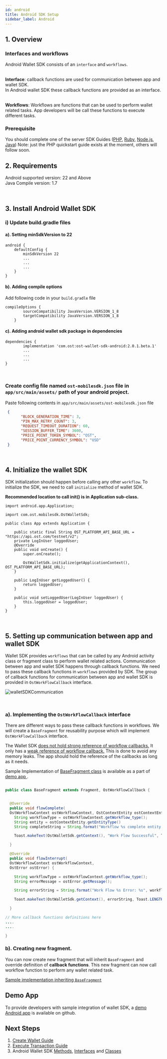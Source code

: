 ```yaml
---
id: android
title: Android SDK Setup
sidebar_label: Android
---
```


## 1. Overview


### Interfaces and workflows
Android Wallet SDK consists of an `interface` and `workflows`. <br><br>

**Interface**: callback functions are used for communication between app and wallet SDK. 
<br> In Android wallet SDK these callback functions are provided as an interface.
<br><br>

**Workflows**: Workflows are functions that can be used to perform wallet related tasks. App developers will be call these functions to execute different tasks.

### Prerequisite
You should complete one of the server SDK Guides ([PHP](/platform/docs/sdk/server_sdk_setup/php/), [Ruby](/platform/docs/sdk/server_sdk_setup/ruby/), [Node.js](/platform/docs/sdk/server_sdk_setup/nodejs/), [Java](/platform/docs/sdk/server_sdk_setup/java/)) Note: just the PHP quickstart guide exists at the moment, others will follow soon.
<br>

## 2. Requirements

Android supported version: 22 and Above
<br>
Java Compile version: 1.7 


<br>

## 3. Install Android Wallet SDK

### i) Update build.gradle files

#### a). Setting minSdkVersion to 22
```
android {
    defaultConfig {
        minSdkVersion 22
        ...
        ...
        ...
    }
}
```

#### b). Adding compile options
Add following code in your `build.gradle` file

```
compileOptions {
        sourceCompatibility JavaVersion.VERSION_1_8
        targetCompatibility JavaVersion.VERSION_1_8
    }
```

#### c). Adding android wallet sdk package in dependencies

```
dependencies {
        implementation 'com.ost:ost-wallet-sdk-android:2.0.1.beta.1'
        ...
        ...
        ...
}
```

<br>

### Create config file named `ost-mobilesdk.json` file in `app/src/main/assets/` path of your android project.

Paste following contents in `app/src/main/assets/ost-mobilesdk.json` file

```json
 {
       "BLOCK_GENERATION_TIME": 3,
       "PIN_MAX_RETRY_COUNT": 3,
       "REQUEST_TIMEOUT_DURATION": 60,
       "SESSION_BUFFER_TIME": 3600,
       "PRICE_POINT_TOKEN_SYMBOL": "OST",
       "PRICE_POINT_CURRENCY_SYMBOL": "USD"
 }
```





<br>


## 4. Initialize the wallet SDK
SDK initialization should happen before calling any other `workflow`. To initialize the SDK, we need to call `initialize` method of wallet SDK. 

**Recommended location to call init() is in Application sub-class.**

```
import android.app.Application;

import com.ost.mobilesdk.OstWalletSdk;

public class App extends Application {

    public static final String OST_PLATFORM_API_BASE_URL = "https://api.ost.com/testnet/v2";
    private LogInUser loggedUser;
    @Override
    public void onCreate() {
        super.onCreate();

        OstWalletSdk.initialize(getApplicationContext(), OST_PLATFORM_API_BASE_URL);
    }

    public LogInUser getLoggedUser() {
        return loggedUser;
    }

    public void setLoggedUser(LogInUser loggedUser) {
        this.loggedUser = loggedUser;
    }
}
```

<br>


## 5. Setting up communication between app and wallet SDK

Wallet SDK provides `workflows` that can be called by any Android activity class or fragment class to perform wallet related actions. 
Communication between app and wallet SDK happens through callback functions. We need to pass these callback functions in `workflows` provided by SDK. The group of callback functions for communication between app and wallet SDK is provided in `OstWorkFlowCallback` interface.

![walletSDKCommunication](/platform/docs/sdk/assets/wallet-sdk-communication.png)

<br>

### a). Implementing the `OstWorkFlowCallback` interface
There are different ways to pass these callback functions in workflows. We will create a `BaseFragment` for reusability purpose which will implement `OstWorkFlowCallback` interface.

The Wallet SDK <u>does not hold strong reference of workflow callbacks.</u> It only has a <u>weak reference of workflow callback.</u> This is done to avoid any memory leaks. The app should hold the reference of the callbacks as long as it needs.

Sample Implementation of [ BaseFragment class](https://github.com/ostdotcom/ost-wallet-sdk-android/blob/release-2.0/app/src/main/java/ost/com/sampleostsdkapplication/fragments/BaseFragment.java) is available as a part of [demo app ](https://github.com/ostdotcom/ost-wallet-sdk-android/tree/release-2.0/app).

```java

public class BaseFragment extends Fragment, OstWorkFlowCallback {


  @Override
  public void flowComplete(
  OstWorkflowContext ostWorkflowContext, OstContextEntity ostContextEntity) {
    String workflowType = ostWorkflowContext.getWorkflow_type();
    String entity = ostContextEntity.getEntityType()
    String completeString = String.format("Workflow %s complete entity %s ", workflowType, entity);

    Toast.makeText(OstWalletSdk.getContext(), "Work Flow Successful", Toast.LENGTH_SHORT).show();

  }

  @Override
  public void flowInterrupt(
  OstWorkflowContext ostWorkflowContext, 
  OstError ostError) {

    String workflowType = ostWorkflowContext.getWorkflow_type();
    String errorMessage = ostError.getMessage();

    String errorString = String.format("Work Flow %s Error: %s", workflowType, errorMessage);

    Toast.makeText(OstWalletSdk.getContext(), errorString, Toast.LENGTH_SHORT).show();

  }

// More callback functions definitions here
....
....

}
```



### b). Creating new fragment.
You can now create new fragment that will inherit `BaseFragment` and override definition of **callback functions**. This new fragment can now call workflow function to perform any wallet related task.

[Sample implementation inheriting `BaseFragment`](https://github.com/ostdotcom/ost-wallet-sdk-android/blob/release-2.0/app/src/main/java/ost/com/sampleostsdkapplication/fragments/LoginFragment.java)


## Demo App
To provide developers with sample integration of wallet SDK, a [demo Android app](https://github.com/ostdotcom/ost-wallet-sdk-android/tree/release-2.0/app) is available on github.

## Next Steps

1. [Create Wallet Guide](/platform/docs/guides/create_wallet/)
2. [Execute Transaction Guide](/platform/docs/guides/execute_transaction/)
3. Android Wallet SDK [Methods](/platform/docs/sdk/references/wallet_sdk/android/latest/methods/),  [Interfaces](/platform/docs/sdk/references/wallet_sdk/android/latest/interfaces/) and [Classes](/platform/docs/sdk/references/wallet_sdk/android/latest/classes/)

